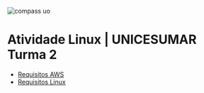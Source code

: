 
![compass uo](https://github.com/MeireMayumi/Atividade_AWS_Linux/assets/167933389/71fe0404-be52-42fd-9f13-29e2a41562bd)

# Atividade Linux | UNICESUMAR Turma 2

- [Requisitos AWS](https://github.com/MeireMayumi/Atividade_AWS_Linux/blob/main/requisitos_AWS.md)
- [Requisitos Linux](https://github.com/MeireMayumi/Atividade_AWS_Linux/blob/main/requisitos_Linux.md)
  



